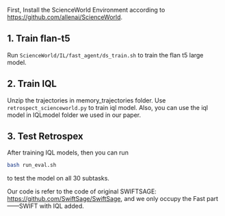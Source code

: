 First, Install the ScienceWorld Environment according to https://github.com/allenai/ScienceWorld.

## 1. Train flan-t5

Run ```ScienceWorld/IL/fast_agent/ds_train.sh``` to train the flan t5 large model.

## 2. Train IQL

Unzip the trajectories in memory_trajectories folder.
Use ```retrospect_scienceworld.py``` to train iql model.
Also, you can use the iql model in IQLmodel folder we used in our paper.

## 3. Test Retrospex

After training IQL models, then you can run 
```bash
bash run_eval.sh
```
to test the model on all 30 subtasks.

Our code is refer to the code of original SWIFTSAGE: https://github.com/SwiftSage/SwiftSage, and we only occupy the Fast part——SWIFT with IQL added.
